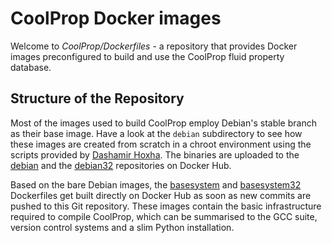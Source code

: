 
# CoolProp Docker images

Welcome to *CoolProp/Dockerfiles* - a repository that provides Docker images preconfigured to build and use the CoolProp fluid property database. 

## Structure of the Repository

Most of the images used to build CoolProp employ Debian's stable branch as their base image. Have a look at the `debian` subdirectory to see how these images are created from scratch in a chroot environment using the scripts provided by [Dashamir Hoxha](https://github.com/docker-32bit/debian). The binaries are uploaded to the [debian](https://hub.docker.com/r/coolprop/debian/) and the [debian32](https://hub.docker.com/r/coolprop/debian32/) repositories on Docker Hub.

Based on the bare Debian images, the [basesystem](https://hub.docker.com/r/coolprop/basesystem/) and [basesystem32](https://hub.docker.com/r/coolprop/basesystem32/) Dockerfiles get built directly on Docker Hub as soon as new commits are pushed to this Git repository. These images contain the basic infrastructure required to compile CoolProp, which can be summarised to the GCC suite, version control systems and a slim Python installation. 